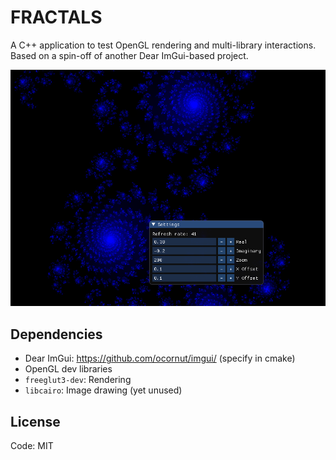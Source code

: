 # FRACTALS

A C++ application to test OpenGL rendering and multi-library interactions.
Based on a spin-off of another Dear ImGui-based project.

![Screenshot](https://raw.githubusercontent.com/SmallJoker/Fractals/master/screenshot.png)

## Dependencies

* Dear ImGui: https://github.com/ocornut/imgui/ (specify in cmake)
* OpenGL dev libraries
* `freeglut3-dev`: Rendering
* `libcairo`: Image drawing (yet unused)

## License

Code: MIT
